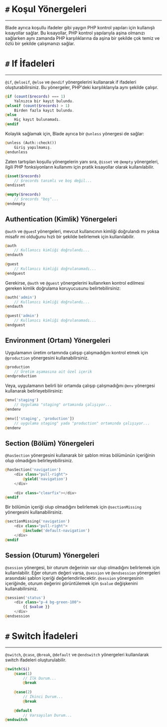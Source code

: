 # `#` Koşul Yönergeleri
---
Blade ayrıca koşullu ifadeler gibi yaygın PHP kontrol yapıları için kullanışlı kısayollar sağlar. Bu kısayollar, PHP kontrol yapılarıyla aşina olmanızı sağlarken aynı zamanda PHP karşılıklarına da aşina bir şekilde çok temiz ve özlü bir şekilde çalışmanızı sağlar.

# `#` If İfadeleri
---
`@if`, `@elseif`, `@else` ve `@endif` yönergelerini kullanarak if ifadeleri oluşturabilirsiniz. Bu yönergeler, PHP'deki karşılıklarıyla aynı şekilde çalışır.

```php
@if (count($records) === 1)
    Yalnızca bir kayıt bulundu.
@elseif (count($records) > 1)
    Birden fazla kayıt bulundu.
@else
    Hiç kayıt bulunamadı.
@endif
```

Kolaylık sağlamak için, Blade ayrıca bir `@unless` yönergesi de sağlar:

```php
@unless (Auth::check())
    Giriş yapılmamış.
@endunless
```

Zaten tartışılan koşullu yönergelerin yanı sıra, `@isset` ve `@empty` yönergeleri, ilgili PHP fonksiyonların kullanımı için pratik kısayollar olarak kullanılabilir.

```php
@isset($records)
    // $records tanımlı ve boş değil...
@endisset
 
@empty($records)
    // $records "boş"...
@endempty
```

## Authentication (Kimlik) Yönergeleri

`@auth` ve `@gues`t yönergeleri, mevcut kullanıcının kimliği doğrulandı mı yoksa misafir mi olduğunu hızlı bir şekilde belirlemek için kullanılabilir.

```php
@auth
    // Kullanıcı kimliği doğrulandı...
@endauth
 
@guest
    // Kullanıcı kimliği doğrulanamadı...
@endguest
```

Gerekirse, `@auth` ve `@guest` yönergelerini kullanırken kontrol edilmesi gereken kimlik doğrulama koruyucusunu belirtebilirsiniz:

```php
@auth('admin')
    // Kullanıcı kimliği doğrulandı...
@endauth
 
@guest('admin')
    // Kullanıcı kimliği doğrulanamadı...
@endguest
```

## Environment (Ortam) Yönergeleri

Uygulamanın üretim ortamında çalışıp çalışmadığını kontrol etmek için `@production` yönergesini kullanabilirsiniz.

```php
@production
    // Üretim aşamasına ait özel içerik
@endproduction
```

Veya, uygulamanın belirli bir ortamda çalışıp çalışmadığını `@env` yönergesi kullanarak belirleyebilirsiniz:

```php
@env('staging')
    // Uygulama "staging" ortamında çalışıyor...
@endenv
 
@env(['staging', 'production'])
    // uygulama staging" yada "production" ortamında çalışıyor...
@endenv
```

## Section (Bölüm) Yönergeleri

`@hasSection` yönergesini kullanarak bir şablon miras bölümünün içeriğinin olup olmadığını belirleyebilirsiniz.

```php
@hasSection('navigation')
    <div class="pull-right">
        @yield('navigation')
    </div>
 
    <div class="clearfix"></div>
@endif
```

Bir bölümün içeriği olup olmadığını belirlemek için `@sectionMissing` yönergesini kullanabilirsiniz.

```php
@sectionMissing('navigation')
    <div class="pull-right">
        @include('default-navigation')
    </div>
@endif
```

## Session (Oturum) Yönergeleri

`@session` yönergesi, bir oturum değerinin var olup olmadığını belirlemek için kullanılabilir. Eğer oturum değeri varsa, `@session` ve `@endsession` yönergeleri arasındaki şablon içeriği değerlendirilecektir. `@session` yönergesinin içeriğinde, oturum değerini görüntülemek için `$value` değişkenini kullanabilirsiniz.

```php
@session('status')
    <div class="p-4 bg-green-100">
        {{ $value }}
    </div>
@endsession
```

# `#` Switch İfadeleri
---
`@switch`, `@case`, `@break`, `@default` ve `@endswitch` yönergeleri kullanılarak switch ifadeleri oluşturulabilir.

```php
@switch($i)
    @case(1)
        // İlk Durum...
        @break
 
    @case(2)
        // İkinci Durum...
        @break
 
    @default
        // Varsayılan Durum...
@endswitch
```